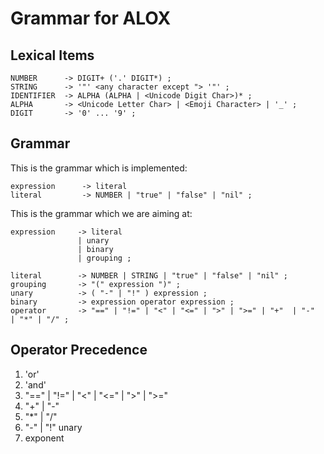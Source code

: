 # Grammar for ALOX

## Lexical Items

```BNF
NUMBER      -> DIGIT+ ('.' DIGIT*) ;
STRING      -> '"' <any character except "> '"' ;
IDENTIFIER  -> ALPHA (ALPHA | <Unicode Digit Char>)* ;
ALPHA       -> <Unicode Letter Char> | <Emoji Character> | '_' ;
DIGIT       -> '0' ... '9' ;
```

## Grammar

This is the grammar which is implemented:

```
expression      -> literal
literal         -> NUMBER | "true" | "false" | "nil" ;
```

This is the grammar which we are aiming at:

```BNF
expression     -> literal
               | unary
               | binary
               | grouping ;

literal        -> NUMBER | STRING | "true" | "false" | "nil" ;
grouping       -> "(" expression ")" ;
unary          -> ( "-" | "!" ) expression ;
binary         -> expression operator expression ;
operator       -> "==" | "!=" | "<" | "<=" | ">" | ">=" | "+"  | "-"  | "*" | "/" ;
```

## Operator Precedence

1. 'or'
2. 'and'
3. "==" | "!=" | "<" | "<=" | ">" | ">="
4. "+" | "-"
5. "*" | "/"
6. "-" | "!" unary
7. exponent
